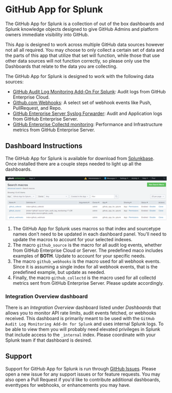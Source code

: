 # GitHub App for Splunk

The GitHub App for Splunk is a collection of out of the box dashboards and Splunk knowledge objects designed to give GitHub Admins and platform owners immediate visibility into GitHub.

This App is designed to work across multiple GitHub data sources however not all all required. You may choose to only collect a certain set of data and the parts of this app that utilize that set will function, while those that use other data sources will not function correctly, so please only use the Dashboards that relate to the data you are collecting.

The GitHub App for Splunk is designed to work with the following data sources:

* [GitHub Audit Log Monitoring Add-On For Splunk](./docs/ghe_audit_logs.MD): Audit logs from GitHub Enterprise Cloud.
* [Github.com Webhooks]((./docs/github_webhooks.MD)): A select set of webhook events like Push, PullRequest, and Repo.
* [GitHub Enterprise Server Syslog Forwarder](https://docs.github.com/en/enterprise-server@3.0/admin/user-management/monitoring-activity-in-your-enterprise/log-forwarding): Audit and Application logs from GitHub Enterprise Server.
* [GitHub Enterprise Collectd monitoring](./docs/splunk_collectd_forwarding_for_ghes.MD): Performance and Infrastructure metrics from GitHub Enterprise Server.

## Dashboard Instructions

The GitHub App for Splunk is available for download from [Splunkbase](https://splunkbase.splunk.com/app/5596/). Once installed there are a couple steps needed to light up all the dashboards.

![Settings>Advanced Search>Search macros](./docs/images/macros.png)
1. The GitHub App for Splunk uses macros so that index and sourcetype names don't need to be updated in each dashboard panel. You'll need to update the macros to account for your selected indexes.
1. The macro `github_source` is the macro for all audit log events, whether from GitHub Enterprise Cloud or Server. The predefined maco includes examples of **BOTH**. Update to account for your specific needs.
1. The macro `github_webhooks` is the macro used for all webhook events. Since it is assuming a single index for all webhook events, that is the predefined example, but update as needed.
1. Finally, the macro `github_collectd` is the macro used for all collectd metrics sent from GitHub Enterprise Server. Please update accordingly.

### Integration Overview dashboard

There is an *Integration Overview* dashboard listed under *Dashboards* that allows you to monitor API rate limits, audit events fetched, or webhooks received. This dashboard is primarily meant to be used with the `GitHub Audit Log Monitoring Add-On for Splunk` and uses internal Splunk logs. To be able to view them you will probably need elevated privileges in Splunk that include access to the `_internal` index. Please coordinate with your Splunk team if that dashboard is desired.

## Support

Support for GitHub App for Splunk is run through [GitHub Issues](https://github.com/splunk/github_app_for_splunk/issues). Please open a new issue for any support issues or for feature requests. You may also open a Pull Request if you'd like to contribute additional dashboards, eventtypes for webhooks, or enhancements you may have.
